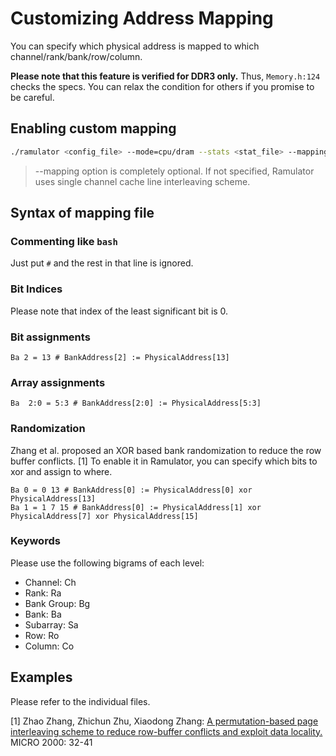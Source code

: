 #  Customizing Address Mapping 

You can specify which physical address is mapped to which channel/rank/bank/row/column.

**Please note that this feature is verified for DDR3 only.**  Thus, `Memory.h:124` checks the specs. You can relax the condition for others if you promise to be careful.

## Enabling custom mapping

```bash
./ramulator <config_file> --mode=cpu/dram --stats <stat_file> --mapping <mapping_file> trace0 trace1 ...
```
> --mapping option is completely optional. If not specified, Ramulator uses single channel cache line interleaving scheme. 

## Syntax of mapping file

### Commenting like `bash`
Just put `#` and the rest in that line is ignored. 

### Bit Indices 
Please note that index of the least significant bit is 0.  

### Bit assignments 
```
Ba 2 = 13 # BankAddress[2] := PhysicalAddress[13] 
```

### Array assignments
```
Ba  2:0 = 5:3 # BankAddress[2:0] := PhysicalAddress[5:3]
``` 

### Randomization
Zhang et al. proposed an XOR based bank randomization to reduce the row buffer conflicts. [1]  To enable it in Ramulator, you can specify which bits to xor and assign to where.  
```
Ba 0 = 0 13 # BankAddress[0] := PhysicalAddress[0] xor PhysicalAddress[13]
Ba 1 = 1 7 15 # BankAddress[0] := PhysicalAddress[1] xor PhysicalAddress[7] xor PhysicalAddress[15]
```

### Keywords

Please use the following bigrams of each level:
 - Channel: Ch
 - Rank: Ra
 - Bank Group: Bg
 - Bank: Ba
 - Subarray: Sa
 - Row: Ro
 - Column: Co  

## Examples
Please refer to the individual files. 

[1] Zhao Zhang, Zhichun Zhu, Xiaodong Zhang: [A permutation-based page interleaving scheme to reduce row-buffer conflicts and exploit data locality.](https://ieeexplore.ieee.org/document/898056/) MICRO 2000: 32-41
